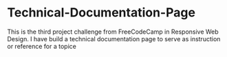 # Technical-Documentation-Page
This is the third project challenge from FreeCodeCamp in Responsive Web Design. I have build a technical documentation page to serve as instruction or reference for a topice
